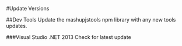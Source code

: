 #Update Versions

##Dev Tools
Update the mashupjstools npm library with any new tools updates.

###Visual Studio .NET 2013
Check for latest update


